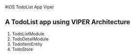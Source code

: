 #iOS TodoList App Viper

## A TodoList app using VIPER Architecture

1. TodoListModule
2. TodoDetailModule
3. TodoItemEntity
4. TodoStore